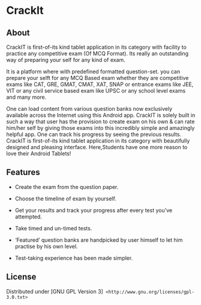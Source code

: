 CrackIt
=======

About
-----

CrackIT is first-of-its kind tablet application in its category with facility to practice any competitive exam (Of MCQ Format). 
Its really an outstanding way of preparing your self for any kind of exam.

It is a platform where with predefined formatted question-set. you can prepare your selft for any MCQ Based exam whether they are competitive exams like CAT, GRE, GMAT, CMAT, XAT, SNAP or entrance exams like JEE, VIT or any civil service based exam like UPSC or any school level exams and many more.

One can load content from various question banks now exclusively available across the Internet using this Android app. 
CrackIT is solely built in such a way that user has the provision to create exam on his own & can rate him/her self by giving those exams into this incredibly simple and amazingly helpful app. 
One can track his progress by seeing the previous results.
CrackIT is first-of-its kind tablet application in its category with beautifully designed and pleasing interface. 
Here,Students have one more reason to love their Android Tablets!

Features
--------

- Create the exam from the question paper.

- Choose the timeline of exam by yourself.

- Get your results and track your progress after every test you’ve attempted.

- Take timed and un-timed tests.

- ‘Featured’ question banks are handpicked by user himself to let him practise by his own level.

- Test-taking experience has been made simpler.

License
-------

Distributed under [GNU GPL Version 3]`
<http://www.gnu.org/licenses/gpl-3.0.txt>`

